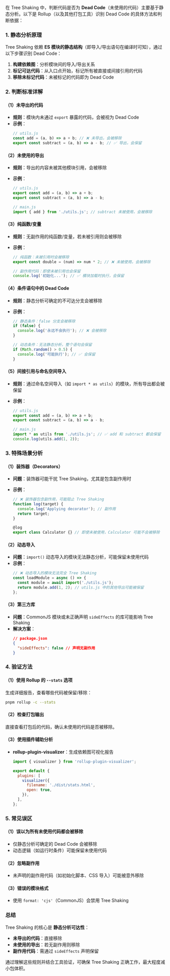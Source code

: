 在 Tree Shaking 中，判断代码是否为 **Dead Code**（未使用的代码）主要基于静态分析。以下是 Rollup（以及其他打包工具）识别 Dead Code 的具体方法和判断依据：

### **1. 静态分析原理**

Tree Shaking 依赖 **ES 模块的静态结构**（即导入/导出语句在编译时可知），通过以下步骤识别 Dead Code：

1. **构建依赖图**：分析模块间的导入/导出关系
2. **标记可达代码**：从入口点开始，标记所有被直接或间接引用的代码
3. **移除未标记代码**：未被标记的代码即为 Dead Code

### **2. 判断标准详解**

#### **（1）未导出的代码**

- **规则**：模块内未通过 `export` 暴露的代码，会被视为 Dead Code
- **示例**：
  ```javascript
  // utils.js
  const add = (a, b) => a + b; // ❌ 未导出，会被移除
  export const subtract = (a, b) => a - b; // ✅ 导出，会保留
  ```

#### **（2）未使用的导出**

- **规则**：导出的内容未被其他模块引用，会被移除
- **示例**：

  ```javascript
  // utils.js
  export const add = (a, b) => a + b;
  export const subtract = (a, b) => a - b;

  // main.js
  import { add } from './utils.js'; // subtract 未被使用，会被移除
  ```

#### **（3）纯函数/变量**

- **规则**：无副作用的纯函数/变量，若未被引用则会被移除
- **示例**：

  ```javascript
  // 纯函数：未被引用时会被移除
  export const double = (num) => num * 2; // ❌ 未被使用，会被移除

  // 副作用代码：即使未被引用也会保留
  console.log('初始化...'); // ✅ 模块加载时执行，会保留
  ```

#### **（4）条件语句中的 Dead Code**

- **规则**：静态分析可确定的不可达分支会被移除
- **示例**：

  ```javascript
  // 静态条件：false 分支会被移除
  if (false) {
    console.log('永远不会执行'); // ❌ 会被移除
  }

  // 动态条件：无法静态分析，整个语句会保留
  if (Math.random() > 0.5) {
    console.log('可能执行'); // ✅ 会保留
  }
  ```

#### **（5）间接引用与命名空间导入**

- **规则**：通过命名空间导入（如 `import * as utils`）的模块，所有导出都会被保留
- **示例**：

  ```javascript
  // utils.js
  export const add = (a, b) => a + b;
  export const subtract = (a, b) => a - b;

  // main.js
  import * as utils from './utils.js'; // ✅ add 和 subtract 都会保留
  console.log(utils.add(1, 2));
  ```

### **3. 特殊场景分析**

#### **（1）装饰器（Decorators）**

- **问题**：装饰器可能干扰 Tree Shaking，尤其是包含副作用时
- **示例**：

  ```javascript
  // ❌ 装饰器包含副作用，可能阻止 Tree Shaking
  function log(target) {
    console.log('Applying decorator'); // 副作用
    return target;
  }

  @log
  export class Calculator {} // 即使未被使用，Calculator 可能不会被移除
  ```

#### **（2）动态导入**

- **问题**：`import()` 动态导入的模块无法静态分析，可能保留未使用代码
- **示例**：
  ```javascript
  // ❌ 动态导入的模块无法完全 Tree Shaking
  const loadModule = async () => {
    const module = await import('./utils.js');
    return module.add(1, 2); // utils.js 中的其他导出可能被保留
  };
  ```

#### **（3）第三方库**

- **问题**：CommonJS 模块或未正确声明 `sideEffects` 的库可能影响 Tree Shaking
- **解决方案**：
  ```json
  // package.json
  {
    "sideEffects": false // 声明无副作用
  }
  ```

### **4. 验证方法**

#### **（1）使用 Rollup 的 `--stats` 选项**

生成详细报告，查看哪些代码被保留/移除：

```bash
pnpm rollup -c --stats
```

#### **（2）检查打包输出**

直接查看打包后的代码，确认未使用的代码是否被移除。

#### **（3）使用插件辅助分析**

- **rollup-plugin-visualizer**：生成依赖图可视化报告

  ```javascript
  import { visualizer } from 'rollup-plugin-visualizer';

  export default {
    plugins: [
      visualizer({
        filename: './dist/stats.html',
        open: true,
      }),
    ],
  };
  ```

### **5. 常见误区**

#### **（1）误以为所有未使用代码都会被移除**

- 仅静态分析可确定的 Dead Code 会被移除
- 动态逻辑（如运行时条件）可能保留未使用代码

#### **（2）忽略副作用**

- 未声明的副作用代码（如初始化脚本、CSS 导入）可能被意外移除

#### **（3）错误的模块格式**

- 使用 `format: 'cjs'`（CommonJS）会禁用 Tree Shaking

### **总结**

Tree Shaking 的核心是 **静态分析可达性**：

- **未导出的代码**：直接移除
- **未使用的导出**：若无副作用则移除
- **副作用代码**：需通过 `sideEffects` 声明保留

通过理解这些规则并结合工具验证，可确保 Tree Shaking 正确工作，最大程度减小包体积。
